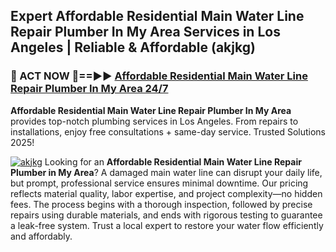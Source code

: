 ## Expert Affordable Residential Main Water Line Repair Plumber In My Area Services in Los Angeles | Reliable & Affordable (akjkg)  

<h3>🚿 ACT NOW 🌟==►► <a href="https://tinyurl.com/2ne6vx2x" rel="nofollow">Affordable Residential Main Water Line Repair Plumber In My Area 24/7</a></h3>

**Affordable Residential Main Water Line Repair Plumber In My Area** provides top-notch plumbing services in Los Angeles. From repairs to installations, enjoy free consultations + same-day service. Trusted Solutions 2025!

[![akjkg](https://i.imgur.com/4PFF4AK.jpeg)](https://tinyurl.com/2ne6vx2x)
Looking for an **Affordable Residential Main Water Line Repair Plumber in My Area**? A damaged main water line can disrupt your daily life, but prompt, professional service ensures minimal downtime. Our pricing reflects material quality, labor expertise, and project complexity—no hidden fees. The process begins with a thorough inspection, followed by precise repairs using durable materials, and ends with rigorous testing to guarantee a leak-free system. Trust a local expert to restore your water flow efficiently and affordably.